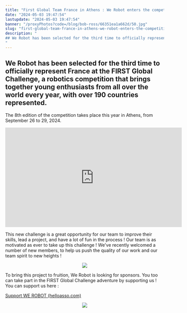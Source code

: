 ```yaml
---
title: "First Global Team France in Athens : We Robot enters the competition! "
date: "2024-05-03 19:47:54"
lastupdate: "2024-05-03 19:47:54"
banner: "/proxyPhotos?code=/blog/bob-ross/66351ea1a662d/50.jpg"
slug: "first-global-team-france-in-athens-we-robot-enters-the-competition"
description: " 
## We Robot has been selected for the third time to officially represent France at the FIRST Global Challenge, a robotics competition that brings toge
"
---
```

## We Robot has been selected for the third time to officially represent France at the FIRST Global Challenge, a robotics competition that brings together young enthusiasts from all over the world every year, with over 190 countries represented. 

The 8th edition of the competition takes place this year in Athens, from September 26 to 29, 2024.


<center>
<iframe width="560" height="315" src="https://www.youtube.com/embed/MAF51J53uoE?si=M3jRboD9PUNYK6xH" title="YouTube video player" frameborder="0" allow="accelerometer; clipboard-write; encrypted-media; gyroscope; picture-in-picture; web-share" referrerpolicy="strict-origin-when-cross-origin" allowfullscreen></iframe>
</center>
 


This new challenge is a great opportunity for our team to improve their skills, lead a project, and have a lot of fun in the process ! Our team is as motivated as ever to take up this challenge ! We've recently welcomed a number of new members, to help us push the quality of our work and our team spirit to new heights !


<center>
<img src="/proxyPhotos?code=/blog/bob-ross/654bc47831545/50.jpg">
</div>
</center>



To bring this project to fruition, We Robot is looking for sponsors. You too can take part in the FIRST Global Challenge adventure by supporting us ! You can support us here :
<!--hyperlien vers une page Web-->
<a href="https://www.helloasso.com/associations/we-robot/formulaires/1"
   title="support We Robot">  

Support WE ROBOT (helloasso.com)
</a>

<center>
<div style="width: 200px">
<img src="/proxyPhotos?code=/blog/bob-ross/6509b99fa50d9/50.jpg">
</div>
</center>
    